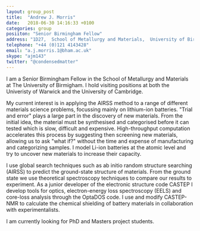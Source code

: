 ```yaml
---
layout: group_post
title:  "Andrew J. Morris"
date:   2018-06-30 14:16:33 +0100
categories: group
posiiton: "Senior Birmingham Fellow"
address: "1D27,  School of Metallurgy and Materials,  University of Birmingham  Edgbaston  Birmingham  B15 2TT  UK" 
telephone: "+44 (0)121 4143428"
email: "a.j.morris.1@bham.ac.uk"
skype: "ajm143"
twitter: "@condensedmatter"
---
```


I am a Senior Birmingham Fellow in the School of Metallurgy and Materials at The University of Birmigham. I hold visiting positions at both the Univeristy of Warwick and the University of Cambridge.

My current interest is in applying the AIRSS method to a range of different materials science problems, focussing mainly on lithium-ion batteries. "Trial and error" plays a large part in the discovery of new materials. From the initial idea, the material must be synthesised and categorised before it can tested which is slow, difficult and expensive. High-throughput computation accelerates this process by suggesting then screening new materials, allowing us to ask "what if?" without the time and expense of manufacturing and categorizing samples. I model Li-ion batteries at the atomic level and try to uncover new materials to increase their capacity.

I use global search techniques such as ab initio random structure searching (AIRSS) to predict the ground-state structure of materials. From the ground state we use theoretical spectroscopy techniques to compare our results to experiment. As a junior developer of the electronic structure code CASTEP I develop tools for optics, electron-energy loss spectroscopy (EELS) and core-loss analysis through the OptaDOS code. I use and modify CASTEP-NMR to calculate the chemical shielding of battery materials in collaboration with experimentalists.

I am currently looking for PhD and Masters project students.
